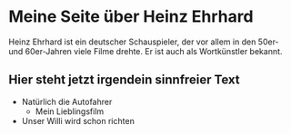 # Meine Seite über Heinz Ehrhard

Heinz Ehrhard ist ein deutscher Schauspieler, der vor allem in den 50er- und 60er-Jahren viele Filme drehte. Er ist auch als Wortkünstler bekannt.

## Hier steht jetzt irgendein sinnfreier Text

* Natürlich die Autofahrer
	* Mein Lieblingsfilm
* Unser Willi wird schon richten
